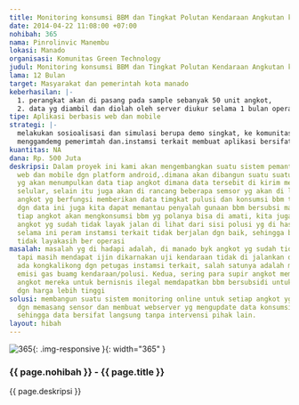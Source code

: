 ```yaml
---
title: Monitoring konsumsi BBM dan Tingkat Polutan Kendaraan Angkutan kota di Manado
date: 2014-04-22 11:08:00 +07:00
nohibah: 365
nama: Pinrolinvic Manembu
lokasi: Manado
organisasi: Komunitas Green Technology
judul: Monitoring konsumsi BBM dan Tingkat Polutan Kendaraan Angkutan kota di Manado
lama: 12 Bulan
target: Masyarakat dan pemerintah kota manado
keberhasilan: |-
  1. perangkat akan di pasang pada sample sebanyak 50 unit angkot,
  2. data yg diambil dan diolah oleh server diukur selama 1 bulan operasional
tipe: Aplikasi berbasis web dan mobile
strategi: |-
  melakukan sosioalisasi dan simulasi berupa demo singkat, ke komunitas rerkaot, umuversitas dan sekolah
  menggamdemg pemerimtah dan.instamsi terkait membuat aplikasi bersifat user frendly, data akurat, dan sistem yg fleksibel dan futuristik
kuantitas: NA
dana: Rp. 500 Juta
deskripsi: Dalam proyek ini kami akan mengembangkan suatu sistem pemantauan berbasis
  web dan mobile dgn platform android,.dimana akan dibangun suatu suatu.web server
  yg akan menumpulkan data tiap angkot dimana data tersebit di kirim melalui perangkat
  selular, selain itu juga akan di rancang beberapa semsor yg akan di letakkan di
  angkot yg berfungsi memberikan data timgkat pulusi dan konsumsi bbm tiap angkot,
  dgn data ini juga kita dapat memantau penyalah gunaan bbm bersubsi masyarakat, karna
  tiap angkot akan mengkonsumsi bbm yg polanya bisa di amati, kita juga dapat memonitor
  angkot yg sudah tidak layak jalan di lihat dari sisi polusi yg di hasilkan, karna
  selama ini peram instamsi terkait tidak berjalan dgn baik, sehingga byk angkot yg
  tidak layakasih ber operasi
masalah: masalah yg di hadapi adalah, di manado byk angkot yg sudah tidak layak operasi
  tapi masih mendapat ijin dikarnakan uji kendaraan tidak di jalankan dgn baik, masih
  ada kongkalikong dgn petugas instamsi terkait, salah satunya adalah mengenai timgkat
  emisi gas buamg kendaraan/polusi. Kedua, sering para supir angkot memannfaatkan
  angkot mereka untuk bernisnis ilegal memdapatkan bbm bersubsidi untuk di jual lagi
  dgn harga lebih tinggi
solusi: membangun suatu sistem monitoring online untuk setiap angkot yg ada di kota,
  dgn memasang sensor dan membuat webserver yg mengupdate data konsumsi tiap angkot,
  sehingga data bersifat langsung tanpa intervensi pihak lain.
layout: hibah
---
```


![365](/static/img/hibahcms/365.png){: .img-responsive }{: width="365" }

### {{ page.nohibah }} - {{ page.title }}

{{ page.deskripsi }}
